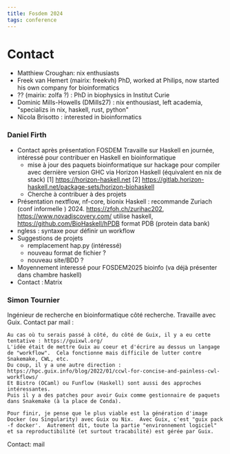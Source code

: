 ```yaml
---
title: Fosdem 2024
tags: conference
---
```


# Contact

- Matthiew Croughan: nix enthusiasts
- Freek van Hemert (mairix: freekvh) PhD, worked at Philips, now started his own company for bioinformatics
- ?? (mairix: zolfa ?) : PhD in biophysics in Institut Curie
- Dominic Mills-Howells (DMills27) : nix enthousiast, left academia, "specializs in nix, haskell, rust, python"
- Nicola Brisotto : interested in bioinformatics

### Daniel Firth
- Contact après présentation FOSDEM Travaille sur Haskell en journée, intéressé pour contribuer en Haskell en bioinformatique
  - mise à jour des paquets bioinformatique sur hackage pour compiler avec dernière version GHC via Horizon Haskell (équivalent en nix de stack) [1] https://horizon-haskell.net [2] https://gitlab.horizon-haskell.net/package-sets/horizon-biohaskell
  - Cherche à contribuer à des projets
-  Présentation nextflow, nf-core, bionix Haskell : recommande Zuriach (conf informelle ) 2024. https://zfoh.ch/zurihac202, https://www.novadiscovery.com/ utilise haskell, https://github.com/BioHaskell/hPDB format PDB (protein data bank)
-  ngless : syntaxe pour définir un workflow
- Suggestions de projets
  - remplacement hap.py (intéressé)
  - nouveau format de fichier ?
  - nouveau site/BDD ?
- Moyennement interessé pour FOSDEM2025 bioinfo (va déjà présenter dans chambre haskell)
- Contact : Matrix

### Simon Tournier
Ingénieur de recherche en bioinformatique côté recherche.
Travaille avec Guix. Contact par mail :

    Au cas où tu serais passé à côté, du côté de Guix, il y a eu cette tentative : https://guixwl.org/
    L'idée était de mettre Guix au coeur et d'écrire au dessus un langage de "workflow".  Cela fonctionne mais difficile de lutter contre Snakemake, CWL, etc.
    Du coup, il y a une autre direction : https://hpc.guix.info/blog/2022/01/ccwl-for-concise-and-painless-cwl-workflows/
    Et Bistro (OCaml) ou Funflow (Haskell) sont aussi des approches intéressantes.
    Puis il y a des patches pour avoir Guix comme gestionnaire de paquets dans Snakemake (à la place de Conda).

    Pour finir, je pense que le plus viable est la génération d'image Docker (ou Singularity) avec Guix ou Nix.  Avec Guix, c'est "guix pack -f docker'.  Autrement dit, toute la partie "environnement logiciel" et sa reproductibilité (et surtout tracabilité) est gérée par Guix.

Contact: mail
